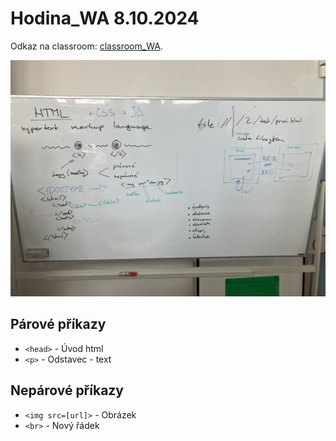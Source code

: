 # Hodina_WA 8.10.2024

Odkaz na classroom: [classroom_WA](https://classroom.google.com/c/NjIxOTYwMjE5NzU1).

![8.10.](img/tabule.jpg "Tabule z hodiny")

## Párové příkazy

* `<head>` - Úvod html
* `<p>` - Odstavec - text

## Nepárové příkazy
* `<img src=[url]>` - Obrázek
* `<br>` - Nový řádek


